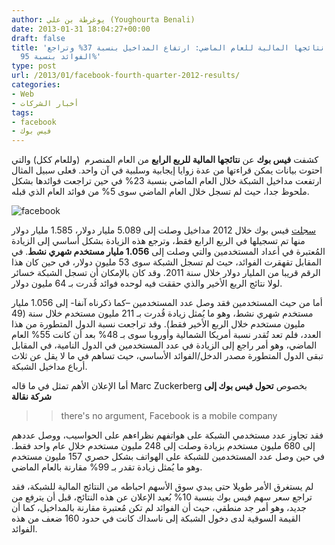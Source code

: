 ```yaml
---
author: يوغرطة بن علي (Youghourta Benali)
date: 2013-01-31 18:04:27+00:00
draft: false
title: 'فيس بوك تكشف عن نتائجها المالية للعام الماضي: ارتفاع المداخيل بنسبة 37% وتراجع
  الفوائد بنسبة 95%'
type: post
url: /2013/01/facebook-fourth-quarter-2012-results/
categories:
- Web
- أخبار الشركات
tags:
- facebook
- فيس بوك
---
```


كشفت **فيس بوك** عن **نتائجها المالية للربع الرابع** من العام المنصرم  (وللعام ككل) والتي احتوت بيانات يمكن قراءتها من عدة زوايا إيجابية وسلبية في آن واحد. فعلى سبيل المثال ارتفعت مداخيل الشبكة خلال العام الماضي بنسبة 23% في حين تراجعت فوائدها بشكل ملحوظ جدا، حيث لم تسجل خلال العام الماضي سوى 5% من فوائد العام الذي قبله.




![facebook](https://www.it-scoop.com/wp-content/uploads/2013/01/facebook.jpg)





[سجلت](http://investor.fb.com/releasedetail.cfm?ReleaseID=736911) فيس بوك خلال 2012 مداخيل وصلت إلى 5.089 مليار دولار، 1.585 مليار دولار منها تم تسجيلها في الربع الرابع فقط، وترجع هذه الزيادة بشكل أساسي إلى الزيادة المُعتبرة في أعداد المستخدمين والتي وصلت إلى **1.056 مليار مستخدم شهري نشط**. في المقابل تقهقرت الفوائد، حيث لم تسجل الشبكة سوى 53 مليون دولار، في حين كان هذا الرقم قريبا من المليار دولار خلال سنة 2011. وقد كان بالإمكان أن تسجل الشبكة خسائر لولا نتائج الربع الأخير والذي حققت فيه لوحده فوائد قُدرت بـ 64 مليون دولار.




أما من حيث المستخدمين فقد وصل عدد المستخدمين –كما ذكرناه آنفا- إلى 1.056 مليار مستخدم شهري نشط، وهو ما يُمثل زيادة قُدرت بـ 211 مليون مستخدم خلال سنة (49 مليون مستخدم خلال الربع الأخير فقط). وقد تراجعت نسبة الدول المتطورة من هذا العدد، فلم تعد تُقدر نسبة أمريكا الشمالية وأوروبا سوى بـ 48% بعد أن كانت 55% العام الماضي، وهو أمر راجع إلى الزيادة في عدد المستخدمين في الدول النامية، في المقابل تبقى الدول المتطورة مصدر الدخل/الفوائد الأساسي، حيث تساهم في ما لا يقل عن ثلاث أرباع مداخيل الشبكة.




أما الإعلان الأهم تمثل في ما قاله Marc Zuckerberg بخصوص **تحول فيس بوك إلى شركة نقالة**





<blockquote>

> 
> there's no argument, Facebook is a mobile company
> 
> 
</blockquote>




فقد تجاوز عدد مستخدمي الشبكة على هواتفهم نظراءهم على الحواسيب، ووصل عددهم إلى 680 مليون مستخدم بزيادة وصلت إلى 248 مليون مستخدم خلال عام واحد فقط. في حين وصل عدد المستخدمين للشبكة على الهواتف بشكل حصري 157 مليون مستخدم وهو ما يُمثل زيادة تقدر بـ 99% مقارنة بالعام الماضي.




لم يستغرق الأمر طويلا حتى يبدي سوق الأسهم احباطه من النتائج المالية للشبكة، فقد تراجع سعر سهم فيس بوك بنسبة 10% بُعيد الإعلان عن هذه النتائج، قبل أن يترفع من جديد، وهو أمر جد منطقي، حيث أن الفوائد لم تكن مُعتبرة مقارنة بالمداخيل، كما أن القيمة السوقية لدى دخول الشبكة إلى ناسداك كانت في حدود 160 ضعف من هذه الفوائد.

